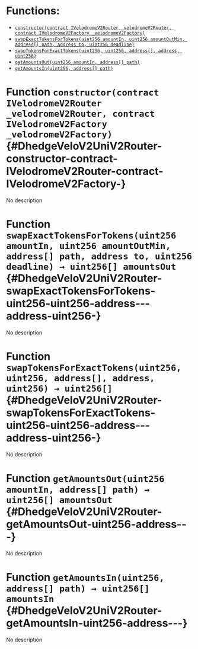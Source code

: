 

# Functions:
- [`constructor(contract IVelodromeV2Router _velodromeV2Router, contract IVelodromeV2Factory _velodromeV2Factory)`](#DhedgeVeloV2UniV2Router-constructor-contract-IVelodromeV2Router-contract-IVelodromeV2Factory-)
- [`swapExactTokensForTokens(uint256 amountIn, uint256 amountOutMin, address[] path, address to, uint256 deadline)`](#DhedgeVeloV2UniV2Router-swapExactTokensForTokens-uint256-uint256-address---address-uint256-)
- [`swapTokensForExactTokens(uint256, uint256, address[], address, uint256)`](#DhedgeVeloV2UniV2Router-swapTokensForExactTokens-uint256-uint256-address---address-uint256-)
- [`getAmountsOut(uint256 amountIn, address[] path)`](#DhedgeVeloV2UniV2Router-getAmountsOut-uint256-address---)
- [`getAmountsIn(uint256, address[] path)`](#DhedgeVeloV2UniV2Router-getAmountsIn-uint256-address---)



# Function `constructor(contract IVelodromeV2Router _velodromeV2Router, contract IVelodromeV2Factory _velodromeV2Factory)` {#DhedgeVeloV2UniV2Router-constructor-contract-IVelodromeV2Router-contract-IVelodromeV2Factory-}
No description




# Function `swapExactTokensForTokens(uint256 amountIn, uint256 amountOutMin, address[] path, address to, uint256 deadline) → uint256[] amountsOut` {#DhedgeVeloV2UniV2Router-swapExactTokensForTokens-uint256-uint256-address---address-uint256-}
No description




# Function `swapTokensForExactTokens(uint256, uint256, address[], address, uint256) → uint256[]` {#DhedgeVeloV2UniV2Router-swapTokensForExactTokens-uint256-uint256-address---address-uint256-}
No description




# Function `getAmountsOut(uint256 amountIn, address[] path) → uint256[] amountsOut` {#DhedgeVeloV2UniV2Router-getAmountsOut-uint256-address---}
No description




# Function `getAmountsIn(uint256, address[] path) → uint256[] amountsIn` {#DhedgeVeloV2UniV2Router-getAmountsIn-uint256-address---}
No description






